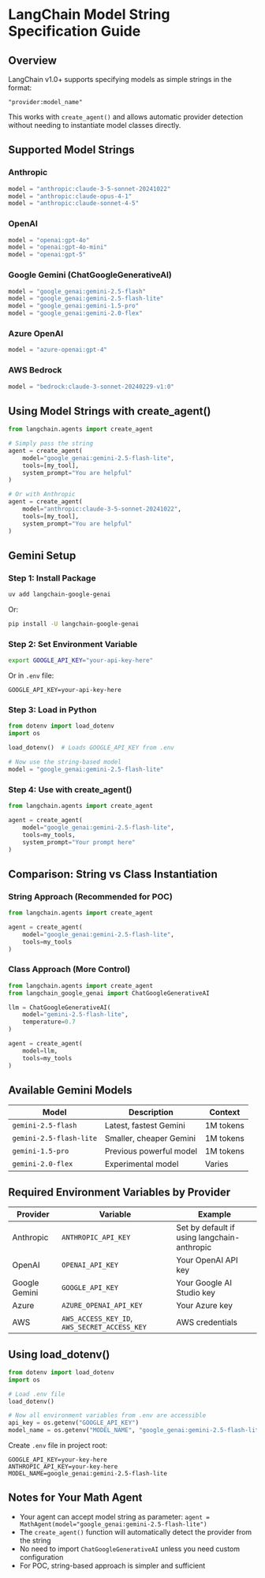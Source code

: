 # LangChain Model String Specification Guide

## Overview
LangChain v1.0+ supports specifying models as simple strings in the format:
```
"provider:model_name"
```

This works with `create_agent()` and allows automatic provider detection without needing to instantiate model classes directly.

## Supported Model Strings

### Anthropic
```python
model = "anthropic:claude-3-5-sonnet-20241022"
model = "anthropic:claude-opus-4-1"
model = "anthropic:claude-sonnet-4-5"
```

### OpenAI
```python
model = "openai:gpt-4o"
model = "openai:gpt-4o-mini"
model = "openai:gpt-5"
```

### Google Gemini (ChatGoogleGenerativeAI)
```python
model = "google_genai:gemini-2.5-flash"
model = "google_genai:gemini-2.5-flash-lite"
model = "google_genai:gemini-1.5-pro"
model = "google_genai:gemini-2.0-flex"
```

### Azure OpenAI
```python
model = "azure-openai:gpt-4"
```

### AWS Bedrock
```python
model = "bedrock:claude-3-sonnet-20240229-v1:0"
```

## Using Model Strings with create_agent()

```python
from langchain.agents import create_agent

# Simply pass the string
agent = create_agent(
    model="google_genai:gemini-2.5-flash-lite",
    tools=[my_tool],
    system_prompt="You are helpful"
)

# Or with Anthropic
agent = create_agent(
    model="anthropic:claude-3-5-sonnet-20241022",
    tools=[my_tool],
    system_prompt="You are helpful"
)
```

## Gemini Setup

### Step 1: Install Package
```bash
uv add langchain-google-genai
```

Or:
```bash
pip install -U langchain-google-genai
```

### Step 2: Set Environment Variable
```bash
export GOOGLE_API_KEY="your-api-key-here"
```

Or in `.env` file:
```
GOOGLE_API_KEY=your-api-key-here
```

### Step 3: Load in Python
```python
from dotenv import load_dotenv
import os

load_dotenv()  # Loads GOOGLE_API_KEY from .env

# Now use the string-based model
model = "google_genai:gemini-2.5-flash-lite"
```

### Step 4: Use with create_agent()
```python
from langchain.agents import create_agent

agent = create_agent(
    model="google_genai:gemini-2.5-flash-lite",
    tools=my_tools,
    system_prompt="Your prompt here"
)
```

## Comparison: String vs Class Instantiation

### String Approach (Recommended for POC)
```python
from langchain.agents import create_agent

agent = create_agent(
    model="google_genai:gemini-2.5-flash-lite",
    tools=my_tools
)
```

### Class Approach (More Control)
```python
from langchain.agents import create_agent
from langchain_google_genai import ChatGoogleGenerativeAI

llm = ChatGoogleGenerativeAI(
    model="gemini-2.5-flash-lite",
    temperature=0.7
)

agent = create_agent(
    model=llm,
    tools=my_tools
)
```

## Available Gemini Models

| Model | Description | Context |
|-------|-------------|---------|
| `gemini-2.5-flash` | Latest, fastest Gemini | 1M tokens |
| `gemini-2.5-flash-lite` | Smaller, cheaper Gemini | 1M tokens |
| `gemini-1.5-pro` | Previous powerful model | 1M tokens |
| `gemini-2.0-flex` | Experimental model | Varies |

## Required Environment Variables by Provider

| Provider | Variable | Example |
|----------|----------|---------|
| Anthropic | `ANTHROPIC_API_KEY` | Set by default if using langchain-anthropic |
| OpenAI | `OPENAI_API_KEY` | Your OpenAI API key |
| Google Gemini | `GOOGLE_API_KEY` | Your Google AI Studio key |
| Azure | `AZURE_OPENAI_API_KEY` | Your Azure key |
| AWS | `AWS_ACCESS_KEY_ID`, `AWS_SECRET_ACCESS_KEY` | AWS credentials |

## Using load_dotenv()

```python
from dotenv import load_dotenv
import os

# Load .env file
load_dotenv()

# Now all environment variables from .env are accessible
api_key = os.getenv("GOOGLE_API_KEY")
model_name = os.getenv("MODEL_NAME", "google_genai:gemini-2.5-flash-lite")
```

Create `.env` file in project root:
```
GOOGLE_API_KEY=your-key-here
ANTHROPIC_API_KEY=your-key-here
MODEL_NAME=google_genai:gemini-2.5-flash-lite
```

## Notes for Your Math Agent

- Your agent can accept model string as parameter: `agent = MathAgent(model="google_genai:gemini-2.5-flash-lite")`
- The `create_agent()` function will automatically detect the provider from the string
- No need to import `ChatGoogleGenerativeAI` unless you need custom configuration
- For POC, string-based approach is simpler and sufficient
